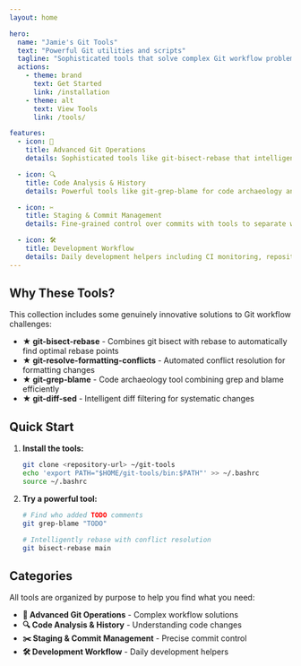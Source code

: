```yaml
---
layout: home

hero:
  name: "Jamie's Git Tools"
  text: "Powerful Git utilities and scripts"
  tagline: "Sophisticated tools that solve complex Git workflow problems"
  actions:
    - theme: brand
      text: Get Started
      link: /installation
    - theme: alt
      text: View Tools
      link: /tools/

features:
  - icon: 🚀
    title: Advanced Git Operations
    details: Sophisticated tools like git-bisect-rebase that intelligently solve complex rebase conflicts and git-resolve-formatting-conflicts for automated conflict resolution.

  - icon: 🔍
    title: Code Analysis & History
    details: Powerful tools like git-grep-blame for code archaeology and git-diff-sed for filtering systematic changes in diffs.

  - icon: ✂️
    title: Staging & Commit Management
    details: Fine-grained control over commits with tools to separate whitespace and logical changes.

  - icon: 🛠️
    title: Development Workflow
    details: Daily development helpers including CI monitoring, repository discovery, and contributor tracking.
---
```


## Why These Tools?

This collection includes some genuinely innovative solutions to Git workflow challenges:

- **★ git-bisect-rebase** - Combines git bisect with rebase to automatically find optimal rebase points
- **★ git-resolve-formatting-conflicts** - Automated conflict resolution for formatting changes
- **★ git-grep-blame** - Code archaeology tool combining grep and blame efficiently
- **★ git-diff-sed** - Intelligent diff filtering for systematic changes

## Quick Start

1. **Install the tools:**
   ```bash
   git clone <repository-url> ~/git-tools
   echo 'export PATH="$HOME/git-tools/bin:$PATH"' >> ~/.bashrc
   source ~/.bashrc
   ```

2. **Try a powerful tool:**
   ```bash
   # Find who added TODO comments
   git grep-blame "TODO"

   # Intelligently rebase with conflict resolution
   git bisect-rebase main
   ```

## Categories

All tools are organized by purpose to help you find what you need:

- **🚀 Advanced Git Operations** - Complex workflow solutions
- **🔍 Code Analysis & History** - Understanding code changes
- **✂️ Staging & Commit Management** - Precise commit control
- **🛠️ Development Workflow** - Daily development helpers
